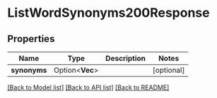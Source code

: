 # ListWordSynonyms200Response

## Properties

Name | Type | Description | Notes
------------ | ------------- | ------------- | -------------
**synonyms** | Option<**Vec<String>**> |  | [optional]

[[Back to Model list]](../README.md#documentation-for-models) [[Back to API list]](../README.md#documentation-for-api-endpoints) [[Back to README]](../README.md)


